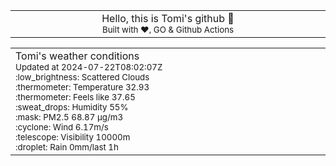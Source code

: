 
<div align="center">
<table>
<tbody>
<td align="center">
<img width="2000" height="0"><br>
Hello, this is Tomi's github 👋<br>
<sup>Built with ❤️, GO & Github Actions</sup><br>
<img width="2000" height="0">
</td>
</tbody>
</table>
</div>
<table>
<tbody>
<td align="left">
<img width="2000" height="0"><br>
Tomi's weather conditions<br>
<sup>Updated at 2024-07-22T08:02:07Z</sup><br>
<sup>:low_brightness: Scattered Clouds</sup><br>
<sup>:thermometer: Temperature 32.93 </sup><br>
<sup>:thermometer: Feels like 37.65</sup><br>
<sup>:sweat_drops: Humidity 55%</sup><br>
<sup>:mask: PM2.5 68.87 μg/m3</sup><br>
<sup>:cyclone: Wind 6.17m/s </sup><br>
<sup>:telescope: Visibility 10000m </sup><br>
<sup>:droplet: Rain 0mm/last 1h </sup><br>
<img width="2000" height="0">
</td>
<td align="left">
<img width="2000" height="0"><br>
<br>
<img width="2000" height="0">
</td>
</tbody>
</table>
</div>
    